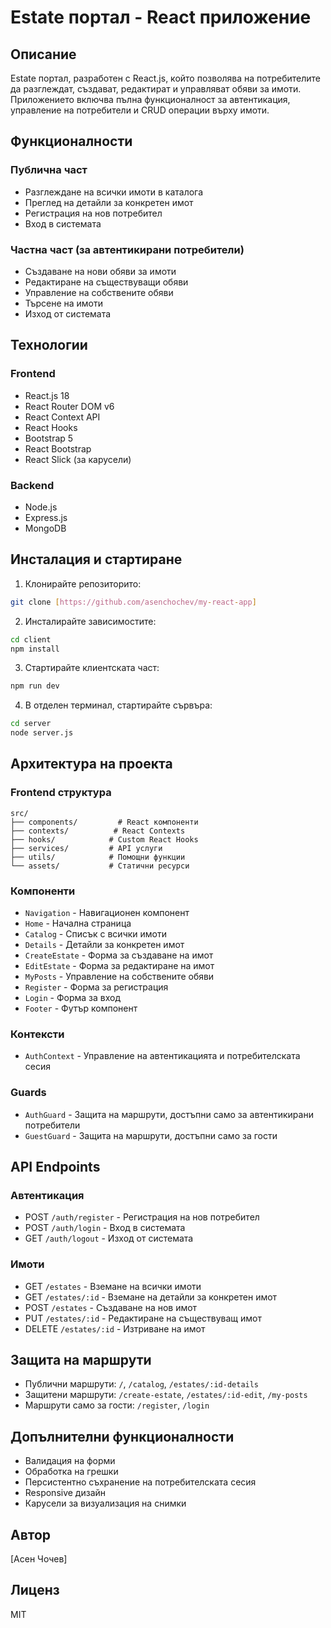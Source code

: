 # Estate портал - React приложение

## Описание
Estate портал, разработен с React.js, който позволява на потребителите да разглеждат, създават, редактират и управляват обяви за имоти. Приложението включва пълна функционалност за автентикация, управление на потребители и CRUD операции върху имоти.

## Функционалности

### Публична част
- Разглеждане на всички имоти в каталога
- Преглед на детайли за конкретен имот
- Регистрация на нов потребител
- Вход в системата

### Частна част (за автентикирани потребители)
- Създаване на нови обяви за имоти
- Редактиране на съществуващи обяви
- Управление на собствените обяви
- Търсене на имоти
- Изход от системата

## Технологии

### Frontend
- React.js 18
- React Router DOM v6
- React Context API
- React Hooks
- Bootstrap 5
- React Bootstrap
- React Slick (за карусели)

### Backend
- Node.js
- Express.js
- MongoDB

## Инсталация и стартиране

1. Клонирайте репозиторито:
```bash
git clone [https://github.com/asenchochev/my-react-app]
```

2. Инсталирайте зависимостите:
```bash
cd client
npm install
```

3. Стартирайте клиентската част:
```bash
npm run dev
```

4. В отделен терминал, стартирайте сървъра:
```bash
cd server
node server.js
```

## Архитектура на проекта

### Frontend структура
```
src/
├── components/         # React компоненти
├── contexts/          # React Contexts
├── hooks/            # Custom React Hooks
├── services/         # API услуги
├── utils/            # Помощни функции
└── assets/           # Статични ресурси
```

### Компоненти
- `Navigation` - Навигационен компонент
- `Home` - Начална страница
- `Catalog` - Списък с всички имоти
- `Details` - Детайли за конкретен имот
- `CreateEstate` - Форма за създаване на имот
- `EditEstate` - Форма за редактиране на имот
- `MyPosts` - Управление на собствените обяви
- `Register` - Форма за регистрация
- `Login` - Форма за вход
- `Footer` - Футър компонент

### Контексти
- `AuthContext` - Управление на автентикацията и потребителската сесия

### Guards
- `AuthGuard` - Защита на маршрути, достъпни само за автентикирани потребители
- `GuestGuard` - Защита на маршрути, достъпни само за гости

## API Endpoints

### Автентикация
- POST `/auth/register` - Регистрация на нов потребител
- POST `/auth/login` - Вход в системата
- GET `/auth/logout` - Изход от системата

### Имоти
- GET `/estates` - Вземане на всички имоти
- GET `/estates/:id` - Вземане на детайли за конкретен имот
- POST `/estates` - Създаване на нов имот
- PUT `/estates/:id` - Редактиране на съществуващ имот
- DELETE `/estates/:id` - Изтриване на имот

## Защита на маршрути
- Публични маршрути: `/`, `/catalog`, `/estates/:id-details`
- Защитени маршрути: `/create-estate`, `/estates/:id-edit`, `/my-posts`
- Маршрути само за гости: `/register`, `/login`

## Допълнителни функционалности
- Валидация на форми
- Обработка на грешки
- Персистентно съхранение на потребителската сесия
- Responsive дизайн
- Карусели за визуализация на снимки

## Автор
[Асен Чочев]

## Лиценз
MIT

